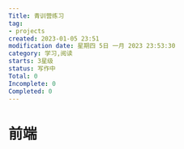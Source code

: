 ```yaml
---
Title: 青训营练习
tag:
- projects
created: 2023-01-05 23:51
modification date: 星期四 5日 一月 2023 23:53:30
category: 学习,阅读
starts: 3星级
status: 写作中
Total: 0
Incomplete: 0
Completed: 0
---
```


# 前端


